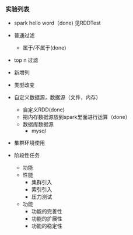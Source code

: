 ### 实验列表
+ spark hello word（done) 见RDDTest

+ 普通过滤
   + 属于/不属于(done)

+ top n 过滤

+ 新增列

+ 类型改变

+ 自定义数据源，数据源（文件，内存）
    + 自定义RDD(done)
    + 把内存数据源放到spark里面进行运算（done）
    + 数据库数据源
        + mysql

+ 集群环境使用

+ 阶段性任务
   + 功能
   + 性能
      + 集群引入
      + 索引引入
      + 压力测试
   + 功能
      + 功能的完善性
      + 功能的扩展性
      + 功能的稳定性